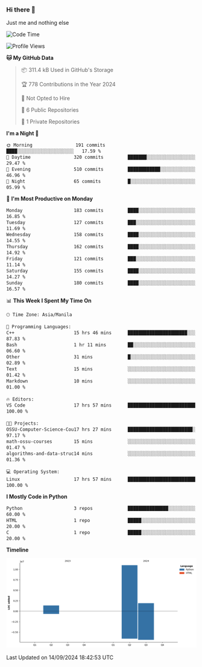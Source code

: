 ### Hi there 👋

Just me and nothing else


<!--START_SECTION:waka-->
![Code Time](http://img.shields.io/badge/Code%20Time-670%20hrs%202%20mins-blue)

![Profile Views](http://img.shields.io/badge/Profile%20Views-35-blue)

**🐱 My GitHub Data** 

> 📦 311.4 kB Used in GitHub's Storage 
 > 
> 🏆 778 Contributions in the Year 2024
 > 
> 🚫 Not Opted to Hire
 > 
> 📜 6 Public Repositories 
 > 
> 🔑 1 Private Repositories 
 > 
**I'm a Night 🦉** 

```text
🌞 Morning                191 commits         ████░░░░░░░░░░░░░░░░░░░░░   17.59 % 
🌆 Daytime                320 commits         ███████░░░░░░░░░░░░░░░░░░   29.47 % 
🌃 Evening                510 commits         ████████████░░░░░░░░░░░░░   46.96 % 
🌙 Night                  65 commits          █░░░░░░░░░░░░░░░░░░░░░░░░   05.99 % 
```
📅 **I'm Most Productive on Monday** 

```text
Monday                   183 commits         ████░░░░░░░░░░░░░░░░░░░░░   16.85 % 
Tuesday                  127 commits         ███░░░░░░░░░░░░░░░░░░░░░░   11.69 % 
Wednesday                158 commits         ████░░░░░░░░░░░░░░░░░░░░░   14.55 % 
Thursday                 162 commits         ████░░░░░░░░░░░░░░░░░░░░░   14.92 % 
Friday                   121 commits         ███░░░░░░░░░░░░░░░░░░░░░░   11.14 % 
Saturday                 155 commits         ████░░░░░░░░░░░░░░░░░░░░░   14.27 % 
Sunday                   180 commits         ████░░░░░░░░░░░░░░░░░░░░░   16.57 % 
```


📊 **This Week I Spent My Time On** 

```text
🕑︎ Time Zone: Asia/Manila

💬 Programming Languages: 
C++                      15 hrs 46 mins      ██████████████████████░░░   87.83 % 
Bash                     1 hr 11 mins        ██░░░░░░░░░░░░░░░░░░░░░░░   06.60 % 
Other                    31 mins             █░░░░░░░░░░░░░░░░░░░░░░░░   02.89 % 
Text                     15 mins             ░░░░░░░░░░░░░░░░░░░░░░░░░   01.42 % 
Markdown                 10 mins             ░░░░░░░░░░░░░░░░░░░░░░░░░   01.00 % 

🔥 Editors: 
VS Code                  17 hrs 57 mins      █████████████████████████   100.00 % 

🐱‍💻 Projects: 
OSSU-Computer-Science-Cou17 hrs 27 mins      ████████████████████████░   97.17 % 
math-ossu-courses        15 mins             ░░░░░░░░░░░░░░░░░░░░░░░░░   01.47 % 
algorithms-and-data-struc14 mins             ░░░░░░░░░░░░░░░░░░░░░░░░░   01.36 % 

💻 Operating System: 
Linux                    17 hrs 57 mins      █████████████████████████   100.00 % 
```

**I Mostly Code in Python** 

```text
Python                   3 repos             ███████████████░░░░░░░░░░   60.00 % 
HTML                     1 repo              █████░░░░░░░░░░░░░░░░░░░░   20.00 % 
C                        1 repo              █████░░░░░░░░░░░░░░░░░░░░   20.00 % 
```



**Timeline**

![Lines of Code chart](https://raw.githubusercontent.com/brutist/brutist/main/assets/bar_graph.png)


 Last Updated on 14/09/2024 18:42:53 UTC
<!--END_SECTION:waka-->
